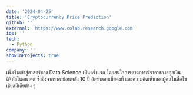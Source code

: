 ```yaml
---
date: '2024-04-25'
title: 'Cryptocurrency Price Prediction'
github: ''
external: 'https://www.colab.research.google.com'
ios: ''
tech:
  - Python
company: ''
showInProjects: true
---
```


เพิ่งเริ่มเข้าสู่ศาสตร์ของ Data Science เป็นครั้งแรก โดยสนใจการคาดการณ์ราคาของสกุลเงินดิจิทัลในอนาคต ซึ่งอิงจากราคาย้อนหลัง 10 ปี อัตราดอกเบี้ยคงที่
และความคิดเห็นของผู้คนในสื่อโซเชียลมีเดียต่าง ๆ